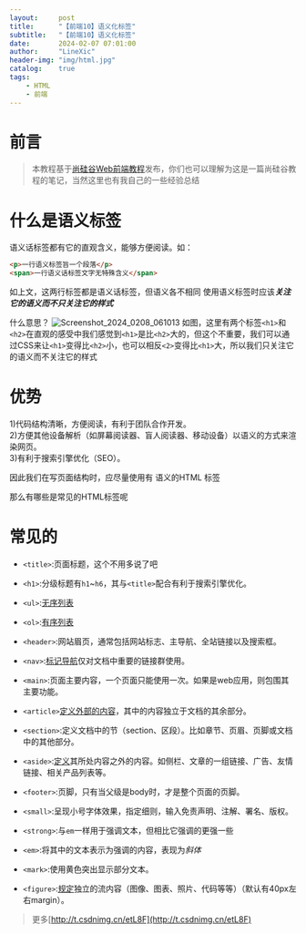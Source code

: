 ```yaml
---
layout:     post
title:      "【前端10】语义化标签"
subtitle:   "【前端10】语义化标签"
date:       2024-02-07 07:01:00
author:     "LineXic"
header-img: "img/html.jpg"
catalog:    true
tags:
    - HTML
    - 前端
---
```



# 前言

> 本教程基于[尚硅谷Web前端教程](https://b23.tv/Dr9IiSP "尚硅谷Web前端教程")发布，你们也可以理解为这是一篇尚硅谷教程的笔记，当然这里也有我自己的一些经验总结

# 什么是语义标签

语义话标签都有它的直观含义，能够方便阅读。如：
```html
<p>一行语义标签旨一个段落</p>
<span>一行语义话标签文字无特殊含义</span>
```

如上文，这两行标签都是语义话标签，但语义各不相同
使用语义标签时应该***关注它的语义而不只关注它的样式***

什么意思？
![Screenshot_2024_0208_061013](https://s11.ax1x.com/2024/02/12/pF81tJg.png)
如图，这里有两个标签`<h1>`和`<h2>`在直观的感受中我们感觉到`<h1>`是比`<h2>`大的，但这个不重要，我们可以通过CSS来让`<h1>`变得比`<h2>`小，也可以相反`<2>`变得比`<h1>`大，所以我们只关注它的语义而不关注它的样式

# 优势

1)代码结构清晰，方便阅读，有利于团队合作开发。<br/>
2)方便其他设备解析（如屏幕阅读器、盲人阅读器、移动设备）以语义的方式来渲染网页。<br/>
3)有利于搜索引擎优化（SEO）。<br/>

因此我们在写页面结构时，应尽量使用有 语义的HTML 标签

那么有哪些是常见的HTML标签呢

# 常见的

- `<title>`:页面标题，这个不用多说了吧

- `<h1>`:分级标题有`h1`~`h6`，其与`<title>`配合有利于搜索引擎优化。

- `<ul>`:[无序列表](https://developer.mozilla.org/zh-CN/docs/Web/HTML/Element/ul)

- `<ol>`:[有序列表](https://developer.mozilla.org/zh-CN/docs/Web/HTML/Element/ol)

- `<header>`:网站眉页，通常包括网站标志、主导航、全站链接以及搜索框。

- `<nav>`:[标记导航](https://developer.mozilla.org/zh-CN/docs/Web/HTML/Element/nav)仅对文档中重要的链接群使用。

- `<main>`:页面主要内容，一个页面只能使用一次。如果是web应用，则包围其主要功能。

- `<article>`[定义外部的内容](https://developer.mozilla.org/zh-CN/docs/Web/HTML/Element/article)，其中的内容独立于文档的其余部分。

- `<section>`:定义文档中的节（section、区段）。比如章节、页眉、页脚或文档中的其他部分。

- `<aside>`:[定义](https://developer.mozilla.org/zh-CN/docs/Web/HTML/Element/aside)其所处内容之外的内容。如侧栏、文章的一组链接、广告、友情链接、相关产品列表等。

- `<footer>`:页脚，只有当父级是body时，才是整个页面的页脚。

- `<small>`:呈现小号字体效果，指定细则，输入免责声明、注解、署名、版权。

- `<strong>`:与`em`一样用于强调文本，但相比它强调的更强一些

- `<em>`:将其中的文本表示为强调的内容，表现为*斜体*

- `<mark>`:使用黄色突出显示部分文本。

- `<figure>`:[规定](https://developer.mozilla.org/zh-CN/docs/Web/HTML/Element/figure)独立的流内容（图像、图表、照片、代码等等）（默认有40px左右margin）。

> 更多[http://t.csdnimg.cn/etL8F](http://t.csdnimg.cn/etL8F)
